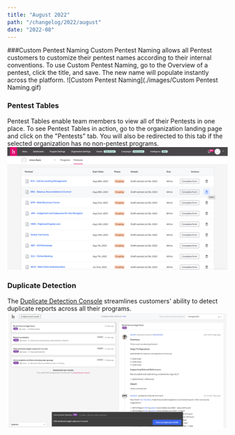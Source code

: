 ```yaml
---
title: "August 2022"
path: "/changelog/2022/august"
date: "2022-08"
---
```



###Custom Pentest Naming
Custom Pentest Naming allows all Pentest customers to customize their pentest names according to their internal conventions. To use Custom Pentest Naming, go to the Overview of a pentest, click the title, and save. The new name will populate instantly across the platform.
![Custom Pentest Naming](./images/Custom Pentest Naming.gif)

### Pentest Tables
Pentest Tables enable team members to view all of their Pentests in one place. To see Pentest Tables in action, go to the organization landing page and click on the "Pentests" tab. You will also be redirected to this tab if the selected organization has no non-pentest programs.
![Pentest Tables](./images/pentest_tables.png)

### Duplicate Detection
The [Duplicate Detection Console](/programs/duplicate-detection.html) streamlines customers' ability to detect duplicate reports across all their programs.
![Dupe detection console](./images/dupe-detection-2.png)
